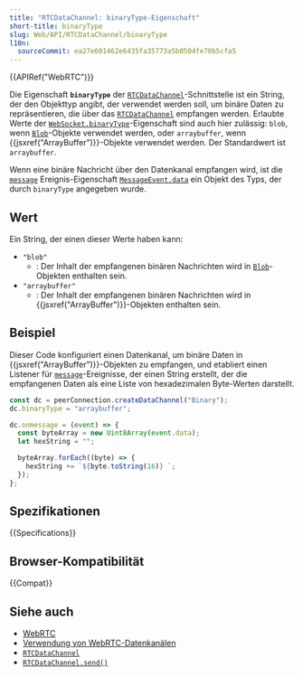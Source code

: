 ```yaml
---
title: "RTCDataChannel: binaryType-Eigenschaft"
short-title: binaryType
slug: Web/API/RTCDataChannel/binaryType
l10n:
  sourceCommit: ea27e601462e6435fa35773a5b0504fe78b5cfa5
---
```


{{APIRef("WebRTC")}}

Die Eigenschaft **`binaryType`** der [`RTCDataChannel`](/de/docs/Web/API/RTCDataChannel)-Schnittstelle ist ein String, der den Objekttyp angibt, der verwendet werden soll, um binäre Daten zu repräsentieren, die über das [`RTCDataChannel`](/de/docs/Web/API/RTCDataChannel) empfangen werden. Erlaubte Werte der [`WebSocket.binaryType`](/de/docs/Web/API/WebSocket/binaryType)-Eigenschaft sind auch hier zulässig: `blob`, wenn [`Blob`](/de/docs/Web/API/Blob)-Objekte verwendet werden, oder `arraybuffer`, wenn {{jsxref("ArrayBuffer")}}-Objekte verwendet werden. Der Standardwert ist `arraybuffer`.

Wenn eine binäre Nachricht über den Datenkanal empfangen wird, ist die [`message`](/de/docs/Web/API/RTCDataChannel/message_event) Ereignis-Eigenschaft [`MessageEvent.data`](/de/docs/Web/API/MessageEvent/data) ein Objekt des Typs, der durch `binaryType` angegeben wurde.

## Wert

Ein String, der einen dieser Werte haben kann:

- `"blob"`
  - : Der Inhalt der empfangenen binären Nachrichten wird in [`Blob`](/de/docs/Web/API/Blob)-Objekten enthalten sein.
- `"arraybuffer"`
  - : Der Inhalt der empfangenen binären Nachrichten wird in {{jsxref("ArrayBuffer")}}-Objekten enthalten sein.

## Beispiel

Dieser Code konfiguriert einen Datenkanal, um binäre Daten in {{jsxref("ArrayBuffer")}}-Objekten zu empfangen, und etabliert einen Listener für [`message`](/de/docs/Web/API/RTCDataChannel/message_event)-Ereignisse, der einen String erstellt, der die empfangenen Daten als eine Liste von hexadezimalen Byte-Werten darstellt.

```js
const dc = peerConnection.createDataChannel("Binary");
dc.binaryType = "arraybuffer";

dc.onmessage = (event) => {
  const byteArray = new Uint8Array(event.data);
  let hexString = "";

  byteArray.forEach((byte) => {
    hexString += `${byte.toString(16)} `;
  });
};
```

## Spezifikationen

{{Specifications}}

## Browser-Kompatibilität

{{Compat}}

## Siehe auch

- [WebRTC](/de/docs/Web/API/WebRTC_API)
- [Verwendung von WebRTC-Datenkanälen](/de/docs/Web/API/WebRTC_API/Using_data_channels)
- [`RTCDataChannel`](/de/docs/Web/API/RTCDataChannel)
- [`RTCDataChannel.send()`](/de/docs/Web/API/RTCDataChannel/send)
